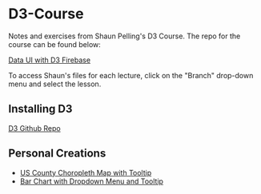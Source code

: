 # D3-Course

Notes and exercises from Shaun Pelling's D3 Course. The repo for the course can be found below:

[Data UI with D3 Firebase](https://github.com/iamshaunjp/data-ui-with-d3-firebase)

To access Shaun's files for each lecture, click on the "Branch" drop-down menu and select the lesson. 

## Installing D3

[D3 Github Repo](https://github.com/d3/d3)


## Personal Creations

* [US County Choropleth Map with Tooltip](https://hjhuney.github.io/D3-Course/Playground/Maps/dentalMapResize.html)
* [Bar Chart with Dropdown Menu and Tooltip](https://hjhuney.github.io/D3-Course/Playground/SEC/index.html)
